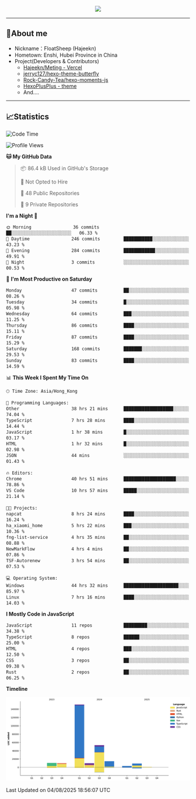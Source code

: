 <p align="center">
   <a href="https://git.io/typing-svg"><img src="https://readme-typing-svg.demolab.com?font=Fira+Code&pause=1000&color=F7DD11&center=true&vCenter=true&width=435&lines=Floating+in+the+clouds~;I'm+glad+to+meet+you+again" /></a>
</p>

---

## 🥱About me

- Nickname：FloatSheep (Hajeekn)
- Hometown: Enshi, Hubei Province in China
- Project(Developers & Contributors)
   - [Hajeekn/Meting - Vercel](https://github.com/hajeekn/vercel-meting)
   - [jerryc127/hexo-theme-butterfly](https://github.com/jerryc127/hexo-theme-butterfly)
   - [Rock-Candy-Tea/hexo-moments-js](https://github.com/Rock-Candy-Tea/hexo-moments-js)
   - [HexoPlusPlus - theme](https://github.com/HexoPlusPlus/HexoPlusPlus)
   - And....

---

## 📈Statistics

<!--START_SECTION:waka-->
![Code Time](http://img.shields.io/badge/Code%20Time-538%20hrs%2054%20mins-blue)

![Profile Views](http://img.shields.io/badge/Profile%20Views-1-blue)

**🐱 My GitHub Data** 

> 📦 86.4 kB Used in GitHub's Storage 
 > 
> 🚫 Not Opted to Hire
 > 
> 📜 48 Public Repositories 
 > 
> 🔑 9 Private Repositories 
 > 
**I'm a Night 🦉** 

```text
🌞 Morning                36 commits          ██░░░░░░░░░░░░░░░░░░░░░░░   06.33 % 
🌆 Daytime                246 commits         ███████████░░░░░░░░░░░░░░   43.23 % 
🌃 Evening                284 commits         ████████████░░░░░░░░░░░░░   49.91 % 
🌙 Night                  3 commits           ░░░░░░░░░░░░░░░░░░░░░░░░░   00.53 % 
```
📅 **I'm Most Productive on Saturday** 

```text
Monday                   47 commits          ██░░░░░░░░░░░░░░░░░░░░░░░   08.26 % 
Tuesday                  34 commits          █░░░░░░░░░░░░░░░░░░░░░░░░   05.98 % 
Wednesday                64 commits          ███░░░░░░░░░░░░░░░░░░░░░░   11.25 % 
Thursday                 86 commits          ████░░░░░░░░░░░░░░░░░░░░░   15.11 % 
Friday                   87 commits          ████░░░░░░░░░░░░░░░░░░░░░   15.29 % 
Saturday                 168 commits         ███████░░░░░░░░░░░░░░░░░░   29.53 % 
Sunday                   83 commits          ████░░░░░░░░░░░░░░░░░░░░░   14.59 % 
```


📊 **This Week I Spent My Time On** 

```text
🕑︎ Time Zone: Asia/Hong_Kong

💬 Programming Languages: 
Other                    38 hrs 21 mins      ███████████████████░░░░░░   74.04 % 
TypeScript               7 hrs 28 mins       ████░░░░░░░░░░░░░░░░░░░░░   14.44 % 
JavaScript               1 hr 38 mins        █░░░░░░░░░░░░░░░░░░░░░░░░   03.17 % 
HTML                     1 hr 32 mins        █░░░░░░░░░░░░░░░░░░░░░░░░   02.98 % 
JSON                     44 mins             ░░░░░░░░░░░░░░░░░░░░░░░░░   01.43 % 

🔥 Editors: 
Chrome                   40 hrs 51 mins      ████████████████████░░░░░   78.86 % 
VS Code                  10 hrs 57 mins      █████░░░░░░░░░░░░░░░░░░░░   21.14 % 

🐱‍💻 Projects: 
napcat                   8 hrs 24 mins       ████░░░░░░░░░░░░░░░░░░░░░   16.24 % 
ha_xiaomi_home           5 hrs 22 mins       ███░░░░░░░░░░░░░░░░░░░░░░   10.36 % 
fng-list-service         4 hrs 35 mins       ██░░░░░░░░░░░░░░░░░░░░░░░   08.88 % 
NewMarkFlow              4 hrs 4 mins        ██░░░░░░░░░░░░░░░░░░░░░░░   07.86 % 
TSF-Autorenew            3 hrs 54 mins       ██░░░░░░░░░░░░░░░░░░░░░░░   07.53 % 

💻 Operating System: 
Windows                  44 hrs 32 mins      █████████████████████░░░░   85.97 % 
Linux                    7 hrs 16 mins       ████░░░░░░░░░░░░░░░░░░░░░   14.03 % 
```

**I Mostly Code in JavaScript** 

```text
JavaScript               11 repos            █████████░░░░░░░░░░░░░░░░   34.38 % 
TypeScript               8 repos             ██████░░░░░░░░░░░░░░░░░░░   25.00 % 
HTML                     4 repos             ███░░░░░░░░░░░░░░░░░░░░░░   12.50 % 
CSS                      3 repos             ██░░░░░░░░░░░░░░░░░░░░░░░   09.38 % 
Rust                     2 repos             ██░░░░░░░░░░░░░░░░░░░░░░░   06.25 % 
```



**Timeline**

![Lines of Code chart](https://raw.githubusercontent.com/FloatSheep/FloatSheep/main/assets/bar_graph.png)


 Last Updated on 04/08/2025 18:56:07 UTC
<!--END_SECTION:waka-->

